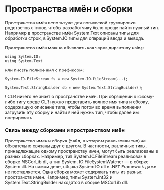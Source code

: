 # Пространства имён и сборки

Пространства имён используют для логической группировки родственных типов,  чтобы разработчику было проще найти нужный тип. Например в пространстве имён System.Text описаны типы для обработки строк, в System.IO типы для операций ввода и вывода.

Пространства имён можно объявлять как через директиву using:

```
using System.IO;
using System.Text
```

или писать полное имя с префиксом:

 `System.IO.FileStream fs = new System.IO.FileStream(...);`

 `System.Text.StringBuilder sb = new System.Text.StringBuilder();`

! CLR ничего не знает о пространстве имён. При обращении к какому-либо типу среде CLR нужно представить полное имя типа и сборку, содержащую описание типа, чтобы потом во время выполнения загрузить эту сборку и найти в ней нужны тип, чтобы далее им оперировать.

 ### Связь между сборками и пространством имён
Пространство имен и сборка (файл, в котором реализован тип) не обязательно связаны друг с другом. В частности, различные типы, принадлежащие одному пространству имен, могут быть реализованы в разных сборках. Например, тип System.IO.FileStream реализован в сборке MSCorLib dll, а тип System. IO.FileSystemWatcher — в сборке System dll. На самом деле, сборка System IO dll в .NET Framework даже не поставляется. Одна сборка может содержать типы из разных пространств имен. Например, типы System.Int32 и System.Text.StringBuilder находятся в сборке MSCorLib dll. 


